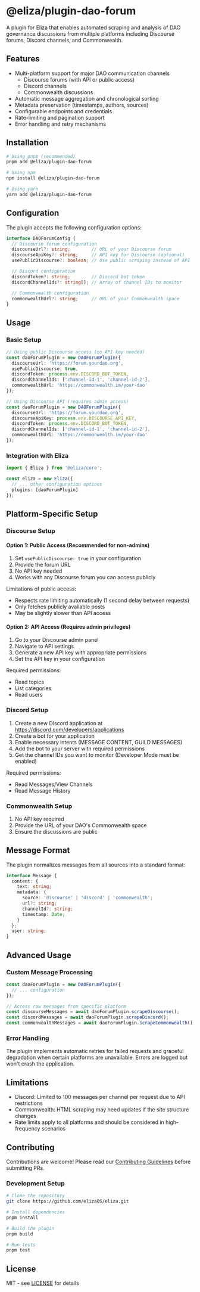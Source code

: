 # @eliza/plugin-dao-forum

A plugin for Eliza that enables automated scraping and analysis of DAO governance discussions from multiple platforms including Discourse forums, Discord channels, and Commonwealth.

## Features

- Multi-platform support for major DAO communication channels
  - Discourse forums (with API or public access)
  - Discord channels
  - Commonwealth discussions
- Automatic message aggregation and chronological sorting
- Metadata preservation (timestamps, authors, sources)
- Configurable endpoints and credentials
- Rate-limiting and pagination support
- Error handling and retry mechanisms

## Installation

```bash
# Using pnpm (recommended)
pnpm add @eliza/plugin-dao-forum

# Using npm
npm install @eliza/plugin-dao-forum

# Using yarn
yarn add @eliza/plugin-dao-forum
```

## Configuration

The plugin accepts the following configuration options:

```typescript
interface DAOForumConfig {
  // Discourse forum configuration
  discourseUrl?: string;        // URL of your Discourse forum
  discourseApiKey?: string;     // API key for Discourse (optional)
  usePublicDiscourse?: boolean; // Use public scraping instead of API

  // Discord configuration
  discordToken?: string;        // Discord bot token
  discordChannelIds?: string[]; // Array of channel IDs to monitor

  // Commonwealth configuration
  commonwealthUrl?: string;     // URL of your Commonwealth space
}
```

## Usage

### Basic Setup

```typescript
// Using public Discourse access (no API key needed)
const daoForumPlugin = new DAOForumPlugin({
  discourseUrl: 'https://forum.yourdao.org',
  usePublicDiscourse: true,
  discordToken: process.env.DISCORD_BOT_TOKEN,
  discordChannelIds: ['channel-id-1', 'channel-id-2'],
  commonwealthUrl: 'https://commonwealth.im/your-dao'
});

// Using Discourse API (requires admin access)
const daoForumPlugin = new DAOForumPlugin({
  discourseUrl: 'https://forum.yourdao.org',
  discourseApiKey: process.env.DISCOURSE_API_KEY,
  discordToken: process.env.DISCORD_BOT_TOKEN,
  discordChannelIds: ['channel-id-1', 'channel-id-2'],
  commonwealthUrl: 'https://commonwealth.im/your-dao'
});
```

### Integration with Eliza

```typescript
import { Eliza } from '@eliza/core';

const eliza = new Eliza({
  // ... other configuration options
  plugins: [daoForumPlugin]
});
```

## Platform-Specific Setup

### Discourse Setup

#### Option 1: Public Access (Recommended for non-admins)
1. Set `usePublicDiscourse: true` in your configuration
2. Provide the forum URL
3. No API key needed
4. Works with any Discourse forum you can access publicly

Limitations of public access:
- Respects rate limiting automatically (1 second delay between requests)
- Only fetches publicly available posts
- May be slightly slower than API access

#### Option 2: API Access (Requires admin privileges)
1. Go to your Discourse admin panel
2. Navigate to API settings
3. Generate a new API key with appropriate permissions
4. Set the API key in your configuration

Required permissions:
- Read topics
- List categories
- Read users

### Discord Setup

1. Create a new Discord application at https://discord.com/developers/applications
2. Create a bot for your application
3. Enable necessary intents (MESSAGE CONTENT, GUILD MESSAGES)
4. Add the bot to your server with required permissions
5. Get the channel IDs you want to monitor (Developer Mode must be enabled)

Required permissions:
- Read Messages/View Channels
- Read Message History

### Commonwealth Setup

1. No API key required
2. Provide the URL of your DAO's Commonwealth space
3. Ensure the discussions are public

## Message Format

The plugin normalizes messages from all sources into a standard format:

```typescript
interface Message {
  content: {
    text: string;
    metadata: {
      source: 'discourse' | 'discord' | 'commonwealth';
      url?: string;
      channelId?: string;
      timestamp: Date;
    }
  };
  user: string;
}
```

## Advanced Usage

### Custom Message Processing

```typescript
const daoForumPlugin = new DAOForumPlugin({
  // ... configuration
});

// Access raw messages from specific platform
const discourseMessages = await daoForumPlugin.scrapeDiscourse();
const discordMessages = await daoForumPlugin.scrapeDiscord();
const commonwealthMessages = await daoForumPlugin.scrapeCommonwealth();
```

### Error Handling

The plugin implements automatic retries for failed requests and graceful degradation when certain platforms are unavailable. Errors are logged but won't crash the application.

## Limitations

- Discord: Limited to 100 messages per channel per request due to API restrictions
- Commonwealth: HTML scraping may need updates if the site structure changes
- Rate limits apply to all platforms and should be considered in high-frequency scenarios

## Contributing

Contributions are welcome! Please read our [Contributing Guidelines](../CONTRIBUTING.md) before submitting PRs.

### Development Setup

```bash
# Clone the repository
git clone https://github.com/elizaOS/eliza.git

# Install dependencies
pnpm install

# Build the plugin
pnpm build

# Run tests
pnpm test
```

## License

MIT - see [LICENSE](../LICENSE) for details